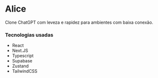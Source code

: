 # Alice

Clone ChatGPT com leveza e rapidez para ambientes com baixa conexão.

### Tecnologias usadas

- React
- Next.JS
- Typescript
- Supabase
- Zustand
- TailwindCSS
